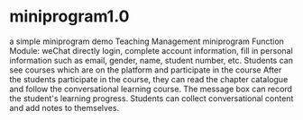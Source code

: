 # miniprogram1.0
a simple miniprogram demo
Teaching Management miniprogram Function Module:
weChat directly login, complete account information, fill in personal information such as email, gender, name, student number, etc.
Students can see courses which  are on the platform and participate in the course
After the students participate in the course, they can read the chapter catalogue and follow the conversational learning course. 
The message box can record the student's learning progress.
Students can collect conversational content and add notes to themselves.
